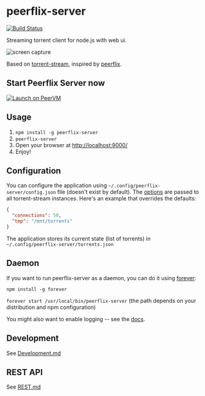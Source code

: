 peerflix-server
===============

[![Build Status](https://travis-ci.org/asapach/peerflix-server.svg?branch=master)](https://travis-ci.org/asapach/peerflix-server)

Streaming torrent client for node.js with web ui.

![screen capture](https://cdn.rawgit.com/asapach/peerflix-server/master/capture.gif)

Based on [torrent-stream](https://github.com/mafintosh/torrent-stream), inspired by [peerflix](https://github.com/mafintosh/peerflix).

## Start Peerflix Server now

[![Launch on PeerVM](https://s3-us-west-2.amazonaws.com/peervm/peervm_button.png)](http://peervm.com?run=docker%20run%20-p%209000%3A9000%20hiteck%2Fpf&name=Peerflix%20Server&ref=)

## Usage

1. `npm install -g peerflix-server`
1. `peerflix-server`
1. Open your browser at [http://localhost:9000/](http://localhost:9000/)
1. Enjoy!

## Configuration

You can configure the application using `~/.config/peerflix-server/config.json` file (doesn't exist by default). The [options](https://github.com/mafintosh/torrent-stream#full-api) are passed to all torrent-stream instances. Here's an example that overrides the defaults:

```json
{
  "connections": 50,
  "tmp": "/mnt/torrents"
}
```

The application stores its current state (list of torrents) in `~/.config/peerflix-server/torrents.json`

## Daemon

If you want to run peerflix-server as a daemon, you can do it using [forever](https://github.com/nodejitsu/forever):

`npm install -g forever`

`forever start /usr/local/bin/peerflix-server` (the path depends on your distribution and npm configuration)

You might also want to enable logging -- see the [docs](https://github.com/nodejitsu/forever#using-forever-from-the-command-line).

## Development

See [Development.md](./Development.md)

## REST API

See [REST.md](./REST.md)
